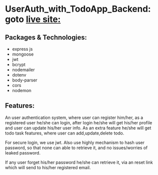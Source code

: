 # UserAuth_with_TodoApp_Backend: goto [live site:](https://benevolent-bonbon-a47d48.netlify.app)

## Packages & Technologies:
* express js
* mongoose
* jwt
* bcrypt
* nodemailer
* dotenv
* body-parser
* cors
* nodemon

## Features:

An user authentication system, where user can register him/her, as a registered user he/she can login, after login he/she will get his/her profile and user can update his/her user info. As an extra feature he/she will get todo task features, where user can add,update,delete todo.

For secure login, we use jwt. Also use highly mechanism to hash user password, so that none can able to retrieve it, and no issues/worries of leaked password.

If any user forget his/her password he/she can retrieve it, via an reset link which will send to his/her registered email.
